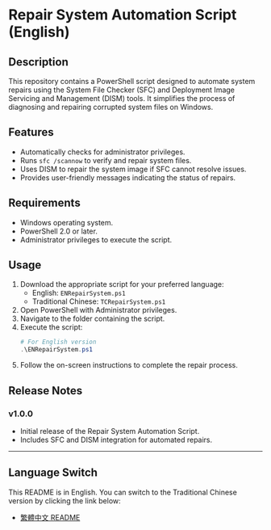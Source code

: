 # Repair System Automation Script (English)

## Description

This repository contains a PowerShell script designed to automate system repairs using the System File Checker (SFC) and Deployment Image Servicing and Management (DISM) tools. It simplifies the process of diagnosing and repairing corrupted system files on Windows.

## Features
- Automatically checks for administrator privileges.
- Runs `sfc /scannow` to verify and repair system files.
- Uses DISM to repair the system image if SFC cannot resolve issues.
- Provides user-friendly messages indicating the status of repairs.

## Requirements
- Windows operating system.
- PowerShell 2.0 or later.
- Administrator privileges to execute the script.

## Usage
1. Download the appropriate script for your preferred language:
   - English: `ENRepairSystem.ps1`
   - Traditional Chinese: `TCRepairSystem.ps1`
2. Open PowerShell with Administrator privileges.
3. Navigate to the folder containing the script.
4. Execute the script:
   ```powershell
   # For English version
   .\ENRepairSystem.ps1
   ```
5. Follow the on-screen instructions to complete the repair process.

## Release Notes
### v1.0.0
- Initial release of the Repair System Automation Script.
- Includes SFC and DISM integration for automated repairs.

---

## Language Switch

This README is in English. You can switch to the Traditional Chinese version by clicking the link below:

- [繁體中文 README](TC_README.md)


